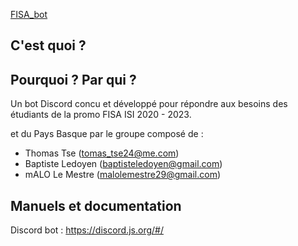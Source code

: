 [FISA_bot](https://github.com/MaloLM/FISA_bot)
## C'est quoi ?

## Pourquoi ? Par qui ?
Un bot Discord concu et développé pour répondre aux besoins des étudiants de la promo FISA ISI 2020 - 2023.

et du Pays Basque par le groupe composé de :
  - Thomas Tse (tomas_tse24@me.com)
  - Baptiste Ledoyen (baptisteledoyen@gmail.com)
  - mALO Le Mestre (malolemestre29@gmail.com)

## Manuels et documentation 
Discord bot : https://discord.js.org/#/
